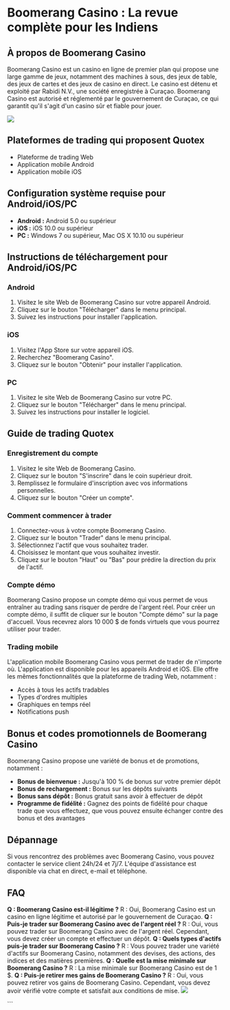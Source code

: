 # Boomerang Casino : La revue complète pour les Indiens

## À propos de Boomerang Casino

Boomerang Casino est un casino en ligne de premier plan qui propose une
large gamme de jeux, notamment des machines à sous, des jeux de table,
des jeux de cartes et des jeux de casino en direct. Le casino est détenu
et exploité par Rabidi N.V., une société enregistrée à Curaçao.
Boomerang Casino est autorisé et réglementé par le gouvernement de
Curaçao, ce qui garantit qu\'il s\'agit d\'un casino sûr et fiable pour
jouer.

[![](https://i.imgur.com/JJwkDm3.png)](https://traff.sbs/frcas)

## Plateformes de trading qui proposent Quotex

-   Plateforme de trading Web
-   Application mobile Android
-   Application mobile iOS

## Configuration système requise pour Android/iOS/PC

-   **Android :** Android 5.0 ou supérieur
-   **iOS :** iOS 10.0 ou supérieur
-   **PC :** Windows 7 ou supérieur, Mac OS X 10.10 ou supérieur

## Instructions de téléchargement pour Android/iOS/PC

### Android

1.  Visitez le site Web de Boomerang Casino sur votre appareil Android.
2.  Cliquez sur le bouton "Télécharger" dans le menu principal.
3.  Suivez les instructions pour installer l\'application.

### iOS

1.  Visitez l\'App Store sur votre appareil iOS.
2.  Recherchez "Boomerang Casino".
3.  Cliquez sur le bouton "Obtenir" pour installer l\'application.

### PC

1.  Visitez le site Web de Boomerang Casino sur votre PC.
2.  Cliquez sur le bouton "Télécharger" dans le menu principal.
3.  Suivez les instructions pour installer le logiciel.

## Guide de trading Quotex

### Enregistrement du compte

1.  Visitez le site Web de Boomerang Casino.
2.  Cliquez sur le bouton "S\'inscrire" dans le coin supérieur
    droit.
3.  Remplissez le formulaire d\'inscription avec vos informations
    personnelles.
4.  Cliquez sur le bouton "Créer un compte".

### Comment commencer à trader

1.  Connectez-vous à votre compte Boomerang Casino.
2.  Cliquez sur le bouton "Trader" dans le menu principal.
3.  Sélectionnez l\'actif que vous souhaitez trader.
4.  Choisissez le montant que vous souhaitez investir.
5.  Cliquez sur le bouton "Haut" ou "Bas" pour prédire la
    direction du prix de l\'actif.

### Compte démo

Boomerang Casino propose un compte démo qui vous permet de vous
entraîner au trading sans risquer de perdre de l\'argent réel. Pour
créer un compte démo, il suffit de cliquer sur le bouton "Compte
démo" sur la page d\'accueil. Vous recevrez alors 10 000 \$ de fonds
virtuels que vous pourrez utiliser pour trader.

### Trading mobile

L\'application mobile Boomerang Casino vous permet de trader de
n\'importe où. L\'application est disponible pour les appareils Android
et iOS. Elle offre les mêmes fonctionnalités que la plateforme de
trading Web, notamment :

-   Accès à tous les actifs tradables
-   Types d\'ordres multiples
-   Graphiques en temps réel
-   Notifications push

## Bonus et codes promotionnels de Boomerang Casino

Boomerang Casino propose une variété de bonus et de promotions,
notamment :

-   **Bonus de bienvenue :** Jusqu\'à 100 % de bonus sur votre premier
    dépôt
-   **Bonus de rechargement :** Bonus sur les dépôts suivants
-   **Bonus sans dépôt :** Bonus gratuit sans avoir à effectuer de dépôt
-   **Programme de fidélité :** Gagnez des points de fidélité pour
    chaque trade que vous effectuez, que vous pouvez ensuite échanger
    contre des bonus et des avantages

## Dépannage

Si vous rencontrez des problèmes avec Boomerang Casino, vous pouvez
contacter le service client 24h/24 et 7j/7. L\'équipe d\'assistance est
disponible via chat en direct, e-mail et téléphone.

## FAQ

**Q : Boomerang Casino est-il légitime ?** R : Oui, Boomerang Casino est
un casino en ligne légitime et autorisé par le gouvernement de Curaçao.
**Q : Puis-je trader sur Boomerang Casino avec de l\'argent réel ?** R :
Oui, vous pouvez trader sur Boomerang Casino avec de l\'argent réel.
Cependant, vous devez créer un compte et effectuer un dépôt. **Q : Quels
types d\'actifs puis-je trader sur Boomerang Casino ?** R : Vous pouvez
trader une variété d\'actifs sur Boomerang Casino, notamment des
devises, des actions, des indices et des matières premières. **Q :
Quelle est la mise minimale sur Boomerang Casino ?** R : La mise
minimale sur Boomerang Casino est de 1 \$. **Q : Puis-je retirer mes
gains de Boomerang Casino ?** R : Oui, vous pouvez retirer vos gains de
Boomerang Casino. Cependant, vous devez avoir vérifié votre compte et
satisfait aux conditions de mise.
[![](\%22https://i.imgur.com/JJwkDm3.png\%22)](\%22https://traff.sbs/frcas\%22)

\`\`\`

